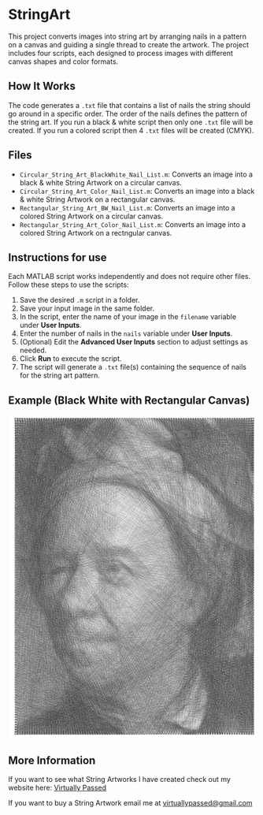 # StringArt

This project converts images into string art by arranging nails in a pattern on a canvas and guiding a single thread to create the artwork. The project includes four scripts, each designed to process images with different canvas shapes and color formats.

## How It Works

The code generates a `.txt` file that contains a list of nails the string should go around in a specific order. The order of the nails defines the pattern of the string art. If you run a black & white script then only one `.txt` file will be created. If you run a colored script then 4 `.txt` files will be created (CMYK).

## Files

- `Circular_String_Art_BlackWhite_Nail_List.m`: Converts an image into a black & white String Artwork on a circular canvas.
- `Circular_String_Art_Color_Nail_List.m`: Converts an image into a black & white String Artwork on a rectangular canvas.
- `Rectangular_String_Art_BW_Nail_List.m`: Converts an image into a colored String Artwork on a circular canvas.
- `Rectangular_String_Art_Color_Nail_List.m`: Converts an image into a colored String Artwork on a rectngular canvas.

## Instructions for use

Each MATLAB script works independently and does not require other files. Follow these steps to use the scripts:

1. Save the desired `.m` script in a folder.
2. Save your input image in the same folder.
3. In the script, enter the name of your image in the `filename` variable under **User Inputs**.
4. Enter the number of nails in the `nails` variable under **User Inputs**.
5. (Optional) Edit the **Advanced User Inputs** section to adjust settings as needed.
6. Click **Run** to execute the script.
7. The script will generate a `.txt` file(s) containing the sequence of nails for the string art pattern.

## Example (Black White with Rectangular Canvas)

![Example 1](images/Euler_BW_String_Art.PNG)

## More Information

If you want to see what String Artworks I have created check out my website here: [Virtually Passed](https://sites.google.com/view/virtuallypassed/home?authuser=0)

If you want to buy a String Artwork email me at virtuallypassed@gmail.com

